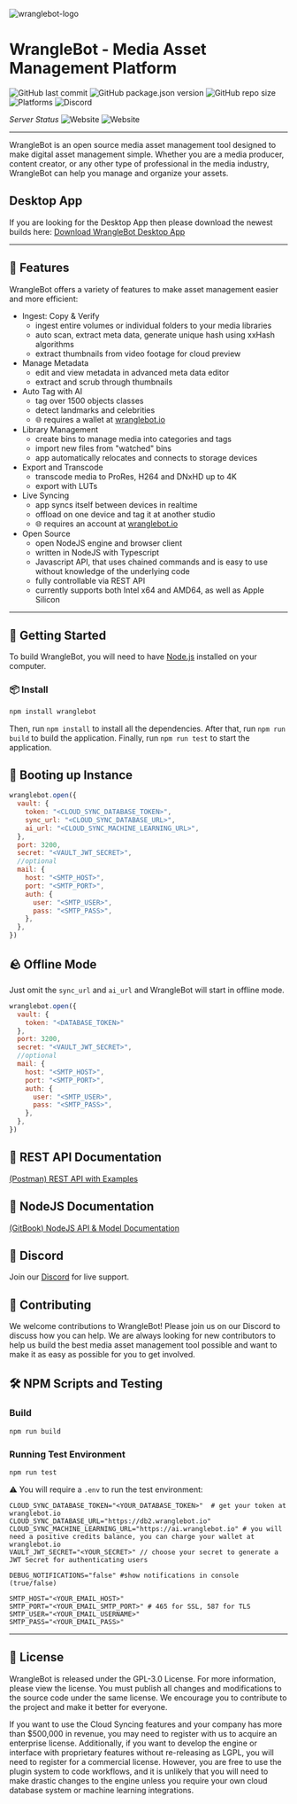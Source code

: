 ![wranglebot-logo](https://wranglebot.io/assets/images/logo.png)

# WrangleBot - Media Asset Management Platform

![GitHub last commit](https://img.shields.io/github/last-commit/AxelRothe/wranglebot)
![GitHub package.json version](https://img.shields.io/github/package-json/v/AxelRothe/wranglebot)
![GitHub repo size](https://img.shields.io/github/repo-size/AxelRothe/wranglebot)
![Platforms](https://img.shields.io/badge/platforms-macos%20linux-blue)
![Discord](https://img.shields.io/discord/1070819210265104434?logo=discord&logoColor=blue)

_Server Status_ ![Website](https://img.shields.io/website?label=Cloud%20Sync&url=https%3A%2F%2Fdb2.wranglebot.io%2Fversion) ![Website](https://img.shields.io/website?label=AI%20Services&url=https%3A%2F%2Fai.wranglebot.io%2Fversion)

---

WrangleBot is an open source media asset management tool designed to make digital asset management simple. Whether you are a media producer, content creator, or any other type of professional in the media industry, WrangleBot can help you manage and organize your assets.

## Desktop App

If you are looking for the Desktop App then please download the newest builds here: [Download WrangleBot Desktop App](https://wranglebot.io)

---

## 🧰 Features

WrangleBot offers a variety of features to make asset management easier and more efficient:

- Ingest: Copy & Verify
  - ingest entire volumes or individual folders to your media libraries
  - auto scan, extract meta data, generate unique hash using xxHash algorithms
  - extract thumbnails from video footage for cloud preview
- Manage Metadata
  - edit and view metadata in advanced meta data editor
  - extract and scrub through thumbnails
- Auto Tag with AI
  - tag over 1500 objects classes
  - detect landmarks and celebrities
  - 🌐 requires a wallet at [wranglebot.io](https://wranglebot.io/account)
- Library Management
  - create bins to manage media into categories and tags
  - import new files from "watched" bins
  - app automatically relocates and connects to storage devices
- Export and Transcode
  - transcode media to ProRes, H264 and DNxHD up to 4K
  - export with LUTs
- Live Syncing
  - app syncs itself between devices in realtime
  - offload on one device and tag it at another studio
  - 🌐 requires an account at [wranglebot.io](https://wranglebot.io/register)
- Open Source
  - open NodeJS engine and browser client
  - written in NodeJS with Typescript
  - Javascript API, that uses chained commands and is easy to use without knowledge of the underlying code
  - fully controllable via REST API
  - currently supports both Intel x64 and AMD64, as well as Apple Silicon

--- 

## 👋 Getting Started

To build WrangleBot, you will need to have [Node.js](https://nodejs.org/en/) installed on your computer.

### 📦 Install

```bash
npm install wranglebot
```

Then, run `npm install` to install all the dependencies. After that, run `npm run build` to build the application. Finally, run `npm run test` to start the application.

## 🚀 Booting up Instance

```js
wranglebot.open({
  vault: {
    token: "<CLOUD_SYNC_DATABASE_TOKEN>",
    sync_url: "<CLOUD_SYNC_DATABASE_URL>",
    ai_url: "<CLOUD_SYNC_MACHINE_LEARNING_URL>",
  },
  port: 3200,
  secret: "<VAULT_JWT_SECRET>",
  //optional
  mail: {
    host: "<SMTP_HOST>",
    port: "<SMTP_PORT>",
    auth: {
      user: "<SMTP_USER>",
      pass: "<SMTP_PASS>",
    },
  },
})
```

## 🪨 Offline Mode

Just omit the `sync_url` and `ai_url` and WrangleBot will start in offline mode.

```js
wranglebot.open({
  vault: {
    token: "<DATABASE_TOKEN>"
  },
  port: 3200,
  secret: "<VAULT_JWT_SECRET>",
  //optional
  mail: {
    host: "<SMTP_HOST>",
    port: "<SMTP_PORT>",
    auth: {
      user: "<SMTP_USER>",
      pass: "<SMTP_PASS>",
    },
  },
})
```

## 📑 REST API Documentation

[(Postman) REST API with Examples](https://documenter.getpostman.com/view/26212996/2s93JtQPKd)

## 📑 NodeJS Documentation

[(GitBook) NodeJS API & Model Documentation](https://van-rothe.gitbook.io/wranglebot-nodejs-documentation/)

## 💬 Discord

Join our [Discord](https://discord.gg/p3Rmhagvkm) for live support.

## 👥 Contributing

We welcome contributions to WrangleBot! Please join us on our Discord to discuss how you can help. We are always looking for new contributors to help us build the best media asset management tool possible and want to make it as easy as possible for you to get involved.

## 🛠 NPM Scripts and Testing

### Build

```bash
npm run build
```

### Running Test Environment

```bash
npm run test
```

⚠️ You will require a `.env` to run the test environment:

```dotenv
CLOUD_SYNC_DATABASE_TOKEN="<YOUR_DATABASE_TOKEN>"  # get your token at wranglebot.io
CLOUD_SYNC_DATABASE_URL="https://db2.wranglebot.io"
CLOUD_SYNC_MACHINE_LEARNING_URL="https://ai.wranglebot.io" # you will need a positive credits balance, you can charge your wallet at wranglebot.io
VAULT_JWT_SECRET="<YOUR_SECRET>" // choose your secret to generate a JWT Secret for authenticating users

DEBUG_NOTIFICATIONS="false" #show notifications in console (true/false)

SMTP_HOST="<YOUR_EMAIL_HOST>"
SMTP_PORT="<YOUR_EMAIL_SMTP_PORT>" # 465 for SSL, 587 for TLS
SMTP_USER="<YOUR_EMAIL_USERNAME>"
SMTP_PASS="<YOUR_EMAIL_PASS>"
```

---

## 📜 License

WrangleBot is released under the GPL-3.0 License. For more information, please view the license. You must publish all changes and modifications to the source code under the same license. We encourage you to contribute to the project and make it better for everyone.

If you want to use the Cloud Syncing features and your company has more than $500,000 in revenue, you may need to register with us to acquire an enterprise license. Additionally, if you want to develop the engine or interface with proprietary features without re-releasing as LGPL, you will need to register for a commercial license. However, you are free to use the plugin system to code workflows, and it is unlikely that you will need to make drastic changes to the engine unless you require your own cloud database system or machine learning integrations.
